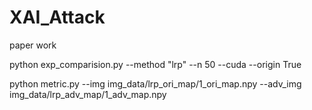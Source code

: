# XAI_Attack
paper work




python exp_comparision.py --method "lrp" --n 50 --cuda --origin True




python metric.py --img img_data/lrp_ori_map/1_ori_map.npy --adv_img img_data/lrp_adv_map/1_adv_map.npy